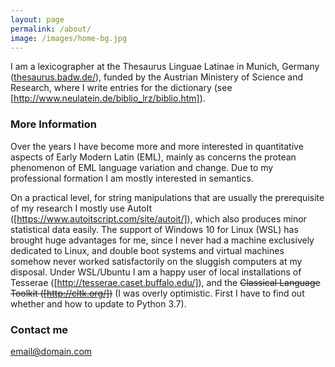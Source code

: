 ```yaml
---
layout: page
permalink: /about/
image: /images/home-bg.jpg 
---
```


I am a lexicographer at the Thesaurus Linguae Latinae in Munich, Germany ([thesaurus.badw.de/](http://thesaurus.badw.de/)), funded by the Austrian Ministery of Science and Research, where I write entries for the dictionary (see [http://www.neulatein.de/biblio_lrz/biblio.htm]). 

### More Information

Over the years I have become more and more interested in quantitative aspects of Early Modern Latin (EML), mainly as concerns the protean phenomenon of EML language variation and change. Due to my professional formation I am mostly interested in semantics. 

On a practical level, for string manipulations that are usually the prerequisite of my research I mostly use AutoIt ([https://www.autoitscript.com/site/autoit/]), which also produces minor statistical data easily. The support of Windows 10 for Linux (WSL) has brought huge advantages for me, since I never had a machine exclusively dedicated to Linux, and double boot systems and virtual machines somehow never worked satisfactorily on the sluggish computers at my disposal. Under WSL/Ubuntu I am a happy user of local installations of Tesserae ([http://tesserae.caset.buffalo.edu/]), and the ~~Classical Language Toolkit ([http://cltk.org/])~~ (I was overly optimistic. First I have to find out whether and how to update to Python 3.7). 

### Contact me

[email@domain.com](mailto:email@domain.com)
